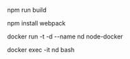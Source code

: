 
npm run build

npm install webpack




docker run -t -d --name nd node-docker

docker exec -it nd bash

